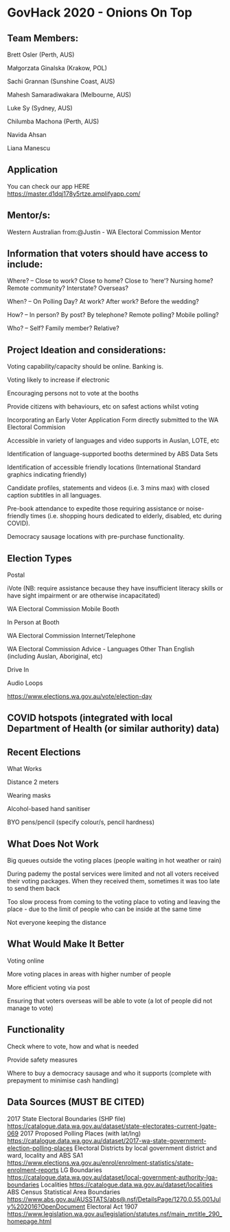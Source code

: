 # GovHack 2020 - Onions On Top

## Team Members:
Brett Osler (Perth, AUS)

Małgorzata Ginalska (Krakow, POL)

Sachi Grannan (Sunshine Coast, AUS)

Mahesh Samaradiwakara (Melbourne, AUS)

Luke Sy (Sydney, AUS) 

Chilumba Machona (Perth, AUS)

Navida Ahsan

Liana Manescu

## Application
You can check our app HERE https://master.d1dqj178y5rtze.amplifyapp.com/

## Mentor/s: 
Western Australian from:@Justin - WA Electoral Commission Mentor

## Information that voters should have access to include:
Where? – Close to work? Close to home? Close to ‘here’? Nursing home? Remote community? Interstate? Overseas?

When? – On Polling Day? At work? After work? Before the wedding?

How? – In person? By post? By telephone? Remote polling? Mobile polling?

Who? – Self? Family member? Relative?

## Project Ideation and considerations: 
Voting capability/capacity should be online. Banking is.

Voting likely to increase if electronic

Encouraging persons not to vote at the booths

Provide citizens with behaviours, etc on safest actions whilst voting

Incorporating an Early Voter Application Form directly submitted to the WA Electoral Commision

Accessible in variety of languages and video supports in Auslan, LOTE, etc

Identification of language-supported booths determined by ABS Data Sets

Identification of accessible friendly locations (International Standard graphics indicating friendly)

Candidate profiles, statements and videos (i.e. 3 mins max) with closed caption subtitles in all languages.

Pre-book attendance to expedite those requiring assistance or noise-friendly times (i.e. shopping hours dedicated to elderly, disabled, etc during COVID).

Democracy sausage locations with pre-purchase functionality.

## Election Types
Postal

iVote (NB: require assistance because they have insufficient literacy skills or have sight impairment or are otherwise incapacitated)

WA Electoral Commission Mobile Booth

In Person at Booth

WA Electoral Commission Internet/Telephone 

WA Electoral Commission Advice - Languages Other Than English (including Auslan, Aboriginal, etc)

Drive In

Audio Loops

https://www.elections.wa.gov.au/vote/election-day

## COVID hotspots (integrated with local Department of Health (or similar authority) data)

## Recent Elections 
What Works

Distance 2 meters

Wearing masks

Alcohol-based hand sanitiser

BYO pens/pencil (specify colour/s, pencil hardness)


## What Does Not Work
Big queues outside the voting places (people waiting in hot weather or rain)

During pademy the postal services were limited and not all voters received their voting packages. When they received them, sometimes it was too late to send them back 

Too slow process from coming to the voting place to voting and leaving the place - due to the limit of people who can be inside at the same time

Not everyone keeping the distance

## What Would Make It Better

Voting online

More voting places in areas with higher number of people

More efficient voting via post

Ensuring that voters overseas will be able to vote (a lot of people did not manage to vote)

## Functionality
Check where to vote, how and what is needed

Provide safety measures

Where to buy a democracy sausage and who it supports (complete with prepayment to minimise cash handling)

## Data Sources (MUST BE CITED)
2017 State Electoral Boundaries (SHP file) 
https://catalogue.data.wa.gov.au/dataset/state-electorates-current-lgate-069
2017 Proposed Polling Places (with lat/lng) 
https://catalogue.data.wa.gov.au/dataset/2017-wa-state-government-election-polling-places
Electoral Districts by local government district and ward, locality and ABS SA1 
https://www.elections.wa.gov.au/enrol/enrolment-statistics/state-enrolment-reports
LG Boundaries 
https://catalogue.data.wa.gov.au/dataset/local-government-authority-lga-boundaries
Localities
 https://catalogue.data.wa.gov.au/dataset/localities
ABS Census Statistical Area Boundaries
https://www.abs.gov.au/AUSSTATS/abs@.nsf/DetailsPage/1270.0.55.001July%202016?OpenDocument
Electoral Act 1907
https://www.legislation.wa.gov.au/legislation/statutes.nsf/main_mrtitle_290_homepage.html 



